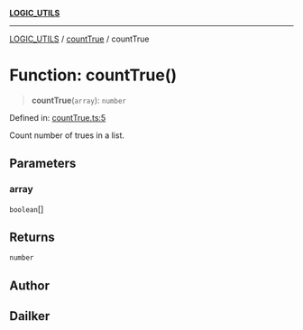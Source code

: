 [**LOGIC_UTILS**](../../README.md)

***

[LOGIC_UTILS](../../README.md) / [countTrue](../README.md) / countTrue

# Function: countTrue()

> **countTrue**(`array`): `number`

Defined in: [countTrue.ts:5](https://github.com/dailker/everyutil/blob/b3489bb6f319079994023a8bfde262e0cfc42fe7/src/logic/countTrue.ts#L5)

Count number of trues in a list.

## Parameters

### array

`boolean`[]

## Returns

`number`

## Author

## Dailker
